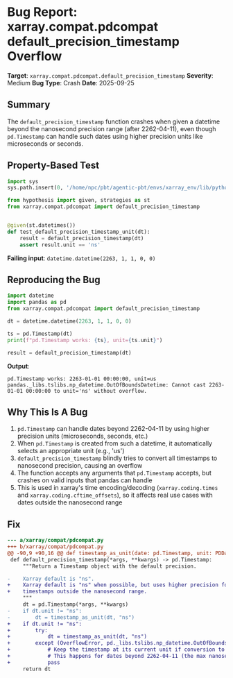 # Bug Report: xarray.compat.pdcompat default_precision_timestamp Overflow

**Target**: `xarray.compat.pdcompat.default_precision_timestamp`
**Severity**: Medium
**Bug Type**: Crash
**Date**: 2025-09-25

## Summary

The `default_precision_timestamp` function crashes when given a datetime beyond the nanosecond precision range (after 2262-04-11), even though `pd.Timestamp` can handle such dates using higher precision units like microseconds or seconds.

## Property-Based Test

```python
import sys
sys.path.insert(0, '/home/npc/pbt/agentic-pbt/envs/xarray_env/lib/python3.13/site-packages')

from hypothesis import given, strategies as st
from xarray.compat.pdcompat import default_precision_timestamp


@given(st.datetimes())
def test_default_precision_timestamp_unit(dt):
    result = default_precision_timestamp(dt)
    assert result.unit == 'ns'
```

**Failing input**: `datetime.datetime(2263, 1, 1, 0, 0)`

## Reproducing the Bug

```python
import datetime
import pandas as pd
from xarray.compat.pdcompat import default_precision_timestamp

dt = datetime.datetime(2263, 1, 1, 0, 0)

ts = pd.Timestamp(dt)
print(f"pd.Timestamp works: {ts}, unit={ts.unit}")

result = default_precision_timestamp(dt)
```

**Output**:
```
pd.Timestamp works: 2263-01-01 00:00:00, unit=us
pandas._libs.tslibs.np_datetime.OutOfBoundsDatetime: Cannot cast 2263-01-01 00:00:00 to unit='ns' without overflow.
```

## Why This Is A Bug

1. `pd.Timestamp` can handle dates beyond 2262-04-11 by using higher precision units (microseconds, seconds, etc.)
2. When `pd.Timestamp` is created from such a datetime, it automatically selects an appropriate unit (e.g., 'us')
3. `default_precision_timestamp` blindly tries to convert all timestamps to nanosecond precision, causing an overflow
4. The function accepts any arguments that `pd.Timestamp` accepts, but crashes on valid inputs that pandas can handle
5. This is used in xarray's time encoding/decoding (`xarray.coding.times` and `xarray.coding.cftime_offsets`), so it affects real use cases with dates outside the nanosecond range

## Fix

```diff
--- a/xarray/compat/pdcompat.py
+++ b/xarray/compat/pdcompat.py
@@ -90,9 +90,16 @@ def timestamp_as_unit(date: pd.Timestamp, unit: PDDatetimeUnitOptions) -> pd.Ti
 def default_precision_timestamp(*args, **kwargs) -> pd.Timestamp:
     """Return a Timestamp object with the default precision.

-    Xarray default is "ns".
+    Xarray default is "ns" when possible, but uses higher precision for
+    timestamps outside the nanosecond range.
     """
     dt = pd.Timestamp(*args, **kwargs)
-    if dt.unit != "ns":
-        dt = timestamp_as_unit(dt, "ns")
+    if dt.unit != "ns":
+        try:
+            dt = timestamp_as_unit(dt, "ns")
+        except (OverflowError, pd._libs.tslibs.np_datetime.OutOfBoundsDatetime):
+            # Keep the timestamp at its current unit if conversion to ns would overflow
+            # This happens for dates beyond 2262-04-11 (the max nanosecond timestamp)
+            pass
     return dt
```